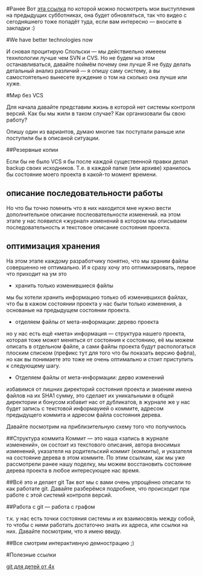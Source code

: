 #Ранее
Вот [эта ссылка](http://clubs.ya.ru/yasubbotnik/posts.xml?tag=150000164) по которой можно посмотреть мои выступления на предыдущих субботниках, она будет обновляться, так что видео с сегодняшнего тоже попадёт туда, если вам интересно — вносите в закладки :)

#We have better technologies now

И сновая процитирую Спольски — мы действиельно имееем технлологии лучше чем SVN и CVS. Но не будем на этом останавливаться, давайте поймём почему они лучше
Я не буду делать детальный анализ различий — я опишу саму систему, а вы самостоятельно вынесете вуждение о том на сколько она лучше или хуже.

#Мир без VCS

Для начала давайте представим жизнь в которой нет системы контроля версий.
Как бы мы жили в таком случае? Как организовали бы свою работу?

Опишу один из вариантов, думаю многие так поступали раньше или поступили бы в описаной ситуации.

##Резервные копии

Если бы не было VCS я бы после каждой существенной правки делал backup своих исходников.
Т.е. в каждой папке (или архиве) хранилось бы состояние моего проекта в какой-то момент времени.

## описание последовательности работы
Но что бы точно помнить что в них находится мне нужно вести дополнительное описание послеовательности изменений.
на этом этапе у нас появился «журнал» изменений в котором мы описываем последовательность и текстовое описание состояния проекта.

## оптимизация хранения
На этом этапе каждому разработчику понятно, что мы храним файлы совершенно не оптимально.
И я сразу хочу это оптимизировать, первое что приходит на ум это

* хранить только изменившиеся файлы

мы бы хотели хранить информацию только об изменившихся файлах, что бы в кажом состоянии проекта у нас были только изменения, а основаные на предыдущем состоянии проекта.

* отделяем файлы от мета-информации: дерево проекта

но у нас есть ещё «мета» информация — структура нашего проекта, которая тоже может меняться от состояния к состоянию,
её мы можем описать в отдельном файле, а сами файлы проекта будут распологаться плоским списком (префикс тут для того что бы показать версию фафла),
но как вы понимаете это тоже не очень оптимально и стоит приступить к следующему шагу.

* Отделяем файлы от мета-информации: дерво изменений

избавимся от лишних директорий состояния проекта и змаеним имена файлов на их SHA1 сумму, это сделает их уникальными в общей директории и бонусом избавит нас от дубликатов, в журнале же у нас будет запись с текстовой информауией о коммите, адресом предыдущего коммита и адресом файла состояния дерева.

Давайте посмотрим на приблизительную схему того что получилось

##Структура коммита
Коммит — это наша «запись в журнале изменений», он состоит из текстового описания, автора вносимых изменений, указателя на родительский коммит (коммиты), и указателя на состояние дерева в этом коммите. По этим ссылкам, как мы уже рассмотрели ранее нашу поделку, мы можем восстановить состояние дерева проекта в любое интересующее нас время.

##Всё это и делает git
Так вот мы с вами очень упрощённо описали то как работате git. Давайте разберёмся подробнее, что происходит при работе с этой системй контроля версий.

##Работа с git — работа с графом

т.к. у нас есть точки состояния системы и их взаимосвязь между собой, то чтобы с ними работать достаточно знать их адреса, или ссылки на них.
Давайте посмотрим, что я имею ввиду.

##Все смотрим интерактивную демнострацию ;)

#Полезные ссылки

[git для детей от 4х](http://bitly.com/bundles/ggray/4)
